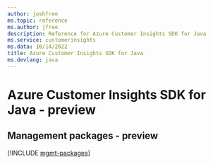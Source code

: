 ```yaml
---
author: joshfree
ms.topic: reference
ms.author: jfree
description: Reference for Azure Customer Insights SDK for Java
ms.service: customerinsights
ms.data: 10/14/2022
title: Azure Customer Insights SDK for Java
ms.devlang: java
---
```

# Azure Customer Insights SDK for Java - preview

## Management packages - preview
[!INCLUDE [mgmt-packages](customer-insights-mgmt-index.md)]